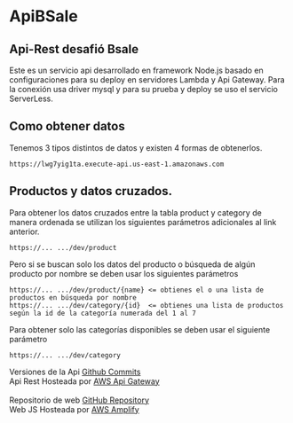 # ApiBSale

## Api-Rest desafió Bsale

Este es un servicio api desarrollado en framework Node.js basado en configuraciones para su deploy en servidores Lambda y Api Gateway.
Para la conexión usa driver mysql y para su prueba y deploy se uso el servicio ServerLess.

## Como obtener datos

Tenemos 3 tipos distintos de datos y existen 4 formas de obtenerlos.

```
https://lwg7yig1ta.execute-api.us-east-1.amazonaws.com
```

## Productos y datos cruzados.

Para obtener los datos cruzados entre la tabla product y category de manera ordenada se utilizan los siguientes parámetros adicionales al link anterior.

```
https://... .../dev/product
```

Pero si se buscan solo los datos del producto o búsqueda de algún producto por nombre se deben usar los siguientes parámetros

```
https://... .../dev/product/{name} <= obtienes el o una lista de productos en búsqueda por nombre
https://... .../dev/category/{id}  <= obtienes una lista de productos según la id de la categoría numerada del 1 al 7
```
Para obtener solo las categorías disponibles se deben usar el siguiente parámetro

```
https://... .../dev/category
```
Versiones de la Api [Github Commits](https://github.com/Alderan-Smile/ApiBSale/commits/main)<br/>
Api Rest Hosteada por [AWS Api Gateway](https://lwg7yig1ta.execute-api.us-east-1.amazonaws.com/dev/product/)<br/><br/>
Repositorio de web [GitHub Repository](https://github.com/Alderan-Smile/BSaleDesafio)<br/>
Web JS Hosteada por [AWS Amplify](https://main.d3fpblgrtdfmry.amplifyapp.com/)
